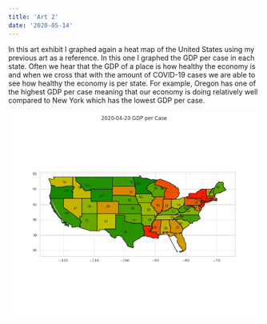 ```yaml
---
title: 'Art 2'
date: '2020-05-14'
---
```


In this art exhibit I graphed again a heat map of the United States using my previous art as a reference. In this one I graphed the GDP per case in each state. Often we hear that the GDP of a place is how healthy the economy is and when we cross that with the amount of COVID-19 cases we are able to see how healthy the economy is per state. For example, Oregon has one of the highest GDP per case meaning that our economy is doing relatively well compared to New York which has the lowest GDP per case.

![Shelter In Place](https://raw.githubusercontent.com/austinmccalley/engr352/master/art2/photos/2020-04-20.png "GDP per Case April 20th")